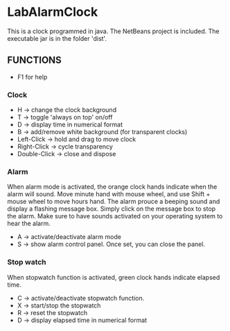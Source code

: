 # LabAlarmClock #

This is a clock programmed in java. The NetBeans project is included. 
The executable jar is in the folder 'dist'. 

## FUNCTIONS ##
* F1 for help

### Clock ###
* H   → change the clock background
* T   → toggle 'always on top' on/off
* D   → display time in numerical format
* B   → add/remove white background (for transparent clocks)
* Left-Click   → hold and drag to move clock
* Right-Click  → cycle transparency
* Double-Click → close and dispose

### Alarm ###
When alarm mode is activated, the orange clock hands indicate when the alarm will sound. 
Move minute hand with mouse wheel, and use Shift + mouse wheel to move hours hand. 
The alarm prouce a beeping sound and display a flashing message box. 
Simply click on the message box to stop the alarm. 
Make sure to have sounds activated on your operating system to hear the alarm. 
* A   → activate/deactivate alarm mode
* S   → show alarm control panel. Once set, you can close the panel. 

### Stop watch ###
When stopwatch function is activated, green clock hands indicate elapsed time. 
* C   → activate/deactivate stopwatch function. 
* X   → start/stop the stopwatch
* R   → reset the stopwatch
* D   → display elapsed time in numerical format
